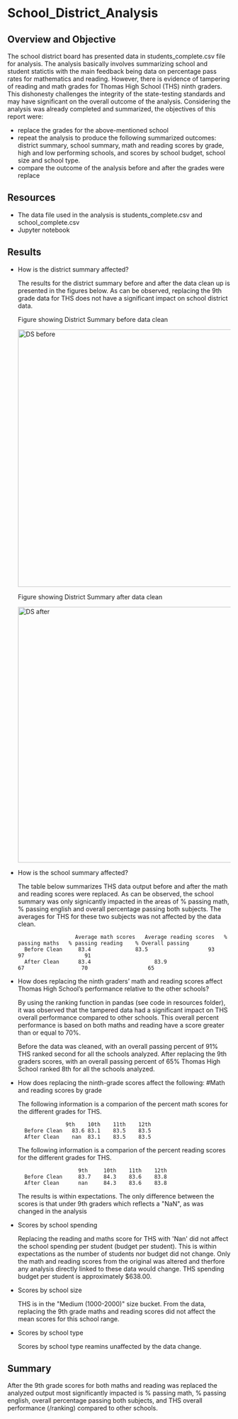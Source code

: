# School_District_Analysis

## Overview and Objective

The school district board has presented data in students_complete.csv file for analysis. The analysis basically involves summarizing school and student statictis with the main feedback being data on percentage pass rates for mathematics and reading. However, there is evidence of tampering of reading and math grades for Thomas High School (THS) ninth graders. This dishonesty challenges the integrity of the state-testing standards and may have significant on the overall outcome of the analysis. Considering the analysis was already completed and summarized, the objectives of this report were:

* replace the grades for the above-mentioned school
* repeat the analysis to produce the following summarized outcomes: district summary, school summary, math and reading scores by grade, high and low performing schools, and scores by school budget, school size and school type.
* compare the outcome of the analysis before and after the grades were replace

## Resources

* The data file used in the analysis is students_complete.csv and school_complete.csv
* Jupyter notebook

## Results

* How is the district summary affected?

	The results for the district summary before and after the data clean up is presented in the figures below. As can be observed, replacing the 9th grade data for THS does not have a significant impact on school district data. 

	Figure showing District Summary before data clean

	<img width="581" alt="DS before" src="https://user-images.githubusercontent.com/92636438/143724436-8927df4e-6425-48a2-82f0-6608a4f64878.png">

	
	Figure showing District Summary after data clean 

	<img width="577" alt="DS after" src="https://user-images.githubusercontent.com/92636438/143724438-cef9e4b1-5760-4ae3-8ece-df63e9a879fb.png">



* How is the school summary affected?

	The table below summarizes THS data output before and after the math and reading scores were replaced. As can be observed, the school summary was only signicantly impacted in the areas of % passing math, % passing english and overall percentage passing both subjects. The averages for THS for these two subjects was not affected by the data clean. 

                        Average math scores   Average reading scores   % passing maths   % passing reading    % Overall passing 
        Before Clean     83.4 	           83.5	                  93                  97                   91 
        After Clean      83.4                    83.9	                  67                  70                   65



* How does replacing the ninth graders’ math and reading scores affect Thomas High School’s performance relative to the other schools?


	By using the ranking function in pandas (see code in resources folder), it was observed that the tampered data had a significant impact on THS overall performance compared to other schools. This overall percent performance is based on both maths and reading have a score greater than or equal to 70%.
    
	Before the data was cleaned, with an overall passing percent of 91% THS ranked second for all the schools analyzed. 
	After replacing the 9th graders scores, with an overall passing percent of 65% Thomas High School ranked 8th for all the schools analyzed. 


* How does replacing the ninth-grade scores affect the following: #Math and reading scores by grade


	The following information is a comparion of the percent math scores for the different grades for THS. 

	       	         9th	10th	11th	12th
        Before Clean   83.6	83.1	83.5	83.5
        After Clean    nan	83.1	83.5	83.5


	The following information is a comparion of the percent reading scores for the different grades for THS.

                         9th	 10th	 11th	 12th
        Before Clean     83.7	 84.3	 83.6	 83.8
        After Clean      nan	 84.3	 83.6	 83.8


	The results is within expectations. The only difference between the scores is that under 9th graders which reflects a "NaN", as was changed in the analysis



* Scores by school spending

	Replacing the reading and maths score for THS with 'Nan' did not affect the school spending per student (budget per student). This is within expectations as the number of students nor budget did not change. Only the math and reading scores from the original was altered and therfore any analysis directly linked to these data would change. THS spending budget per student is approximately $638.00.



* Scores by school size

	THS is in the "Medium (1000-2000)" size bucket. From the data, replacing the 9th grade maths and reading scores did not affect the mean scores for this school range.  



* Scores by school type

	Scores by school type reamins unaffected by the data change.



## Summary

After the 9th grade scores for both maths and reading was replaced the analyzed output most significantly impacted is % passing math, % passing english, overall percentage passing both subjects, and THS overall performance (/ranking) compared to other schools.
